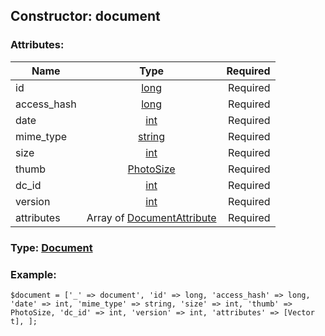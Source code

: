 ## Constructor: document  

### Attributes:

| Name     |    Type       | Required |
|----------|:-------------:|---------:|
|id|[long](../types/long.md) | Required|
|access\_hash|[long](../types/long.md) | Required|
|date|[int](../types/int.md) | Required|
|mime\_type|[string](../types/string.md) | Required|
|size|[int](../types/int.md) | Required|
|thumb|[PhotoSize](../types/PhotoSize.md) | Required|
|dc\_id|[int](../types/int.md) | Required|
|version|[int](../types/int.md) | Required|
|attributes|Array of [DocumentAttribute](../types/DocumentAttribute.md) | Required|



### Type: [Document](../types/Document.md)


### Example:

```
$document = ['_' => document', 'id' => long, 'access_hash' => long, 'date' => int, 'mime_type' => string, 'size' => int, 'thumb' => PhotoSize, 'dc_id' => int, 'version' => int, 'attributes' => [Vector t], ];
```